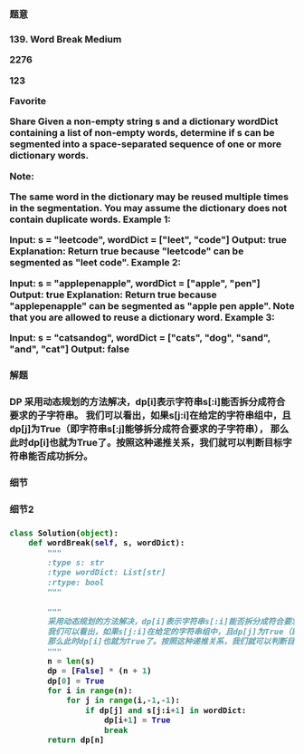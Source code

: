 <h3>题意<h3>
<p>
139. Word Break
Medium

2276

123

Favorite

Share
Given a non-empty string s and a dictionary wordDict containing a list of non-empty words, determine if s can be segmented into a space-separated sequence of one or more dictionary words.

Note:

The same word in the dictionary may be reused multiple times in the segmentation.
You may assume the dictionary does not contain duplicate words.
Example 1:

Input: s = "leetcode", wordDict = ["leet", "code"]
Output: true
Explanation: Return true because "leetcode" can be segmented as "leet code".
Example 2:

Input: s = "applepenapple", wordDict = ["apple", "pen"]
Output: true
Explanation: Return true because "applepenapple" can be segmented as "apple pen apple".
             Note that you are allowed to reuse a dictionary word.
Example 3:

Input: s = "catsandog", wordDict = ["cats", "dog", "sand", "and", "cat"]
Output: false
<p>




<h3>解题<h3>
<p>DP
        采用动态规划的方法解决，dp[i]表示字符串s[:i]能否拆分成符合要求的子字符串。
        我们可以看出，如果s[j:i]在给定的字符串组中，且dp[j]为True（即字符串s[:j]能够拆分成符合要求的子字符串），
        那么此时dp[i]也就为True了。按照这种递推关系，我们就可以判断目标字符串能否成功拆分。<p>




<h3>细节<h3>
<p>

<p>


<h3>细节2<h3>
<p>

<p>

```python
class Solution(object):
    def wordBreak(self, s, wordDict):
        """
        :type s: str
        :type wordDict: List[str]
        :rtype: bool
        """
        
        """
        采用动态规划的方法解决，dp[i]表示字符串s[:i]能否拆分成符合要求的子字符串。
        我们可以看出，如果s[j:i]在给定的字符串组中，且dp[j]为True（即字符串s[:j]能够拆分成符合要求的子字符串），
        那么此时dp[i]也就为True了。按照这种递推关系，我们就可以判断目标字符串能否成功拆分。
        """
        n = len(s)
        dp = [False] * (n + 1)
        dp[0] = True
        for i in range(n):
            for j in range(i,-1,-1):
                if dp[j] and s[j:i+1] in wordDict:
                    dp[i+1] = True
                    break
        return dp[n]
        
```

